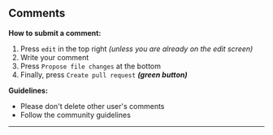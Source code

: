 ## Comments

**How to submit a comment:**
1. Press `edit` in the top right *(unless you are already on the edit screen)*
2. Write your comment
3. Press `Propose file changes` at the bottom
4. Finally, press `Create pull request` ***(green button)***

**Guidelines:**
- Please don't delete other user's comments
- Follow the community guidelines

---

